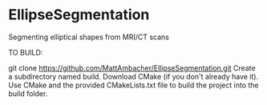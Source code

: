 EllipseSegmentation
===================

Segmenting elliptical shapes from MRI/CT scans


TO BUILD:

git clone https://github.com/MattAmbacher/EllipseSegmentation.git
Create a subdirectory named build.
Download CMake (if you don't already have it).
Use CMake and the provided CMakeLists.txt file to build the project into the build folder.
